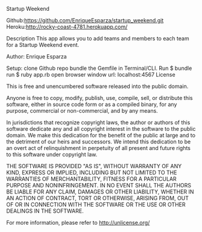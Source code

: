 Startup Weekend

Github:https://github.com/EnriqueEsparza/startup_weekend.git
Heroku:http://rocky-coast-4781.herokuapp.com/

Description
This app allows you to add teams and members to each team for a Startup Weekend event.

Author:
Enrique Esparza

Setup:
clone Github repo
bundle the Gemfile in Terminal/CLI. Run $ bundle
run $ ruby app.rb
open browser window url: localhost:4567
License

This is free and unencumbered software released into the public domain.

Anyone is free to copy, modify, publish, use, compile, sell, or distribute this software, either in source code form or as a compiled binary, for any purpose, commercial or non-commercial, and by any means.

In jurisdictions that recognize copyright laws, the author or authors of this software dedicate any and all copyright interest in the software to the public domain. We make this dedication for the benefit of the public at large and to the detriment of our heirs and successors. We intend this dedication to be an overt act of relinquishment in perpetuity of all present and future rights to this software under copyright law.

THE SOFTWARE IS PROVIDED "AS IS", WITHOUT WARRANTY OF ANY KIND, EXPRESS OR IMPLIED, INCLUDING BUT NOT LIMITED TO THE WARRANTIES OF MERCHANTABILITY, FITNESS FOR A PARTICULAR PURPOSE AND NONINFRINGEMENT. IN NO EVENT SHALL THE AUTHORS BE LIABLE FOR ANY CLAIM, DAMAGES OR OTHER LIABILITY, WHETHER IN AN ACTION OF CONTRACT, TORT OR OTHERWISE, ARISING FROM, OUT OF OR IN CONNECTION WITH THE SOFTWARE OR THE USE OR OTHER DEALINGS IN THE SOFTWARE.

For more information, please refer to http://unlicense.org/
